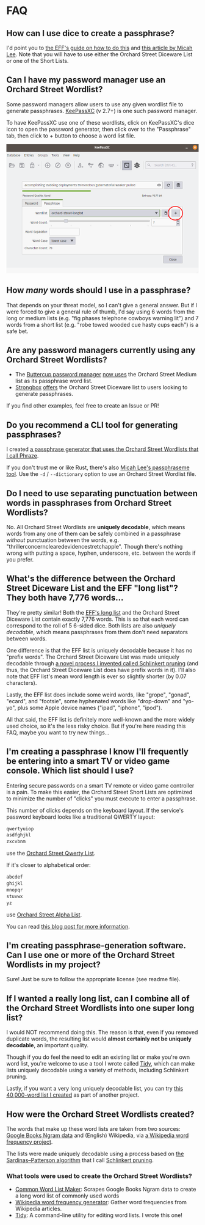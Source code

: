 # FAQ

## How can I use dice to create a passphrase?

I'd point you to [the EFF's guide on how to do this](https://www.eff.org/dice) and [this article by Micah Lee](https://theintercept.com/2015/03/26/passphrases-can-memorize-attackers-cant-guess/). Note that you will have to use either the Orchard Street Diceware List or one of the Short Lists.

## Can I have my password manager use an Orchard Street Wordlist?

Some password managers allow users to use any given wordlist file to generate passphrases. [KeePassXC](https://keepassxc.org) (v 2.7+) is one such password manager.

To have KeePassXC use one of these wordlists, click on KeePassXC's dice icon to open the password generator, then click over to the "Passphrase" tab, then click to + button to choose a word list file.

![Screenshot showing how to change the word list that KeePassXC uses](img/keepassxc-use.png)

## How _many_ words should I use in a passphrase?

That depends on your threat model, so I can't give a general answer. But if I were forced to give a general rule of thumb, I'd say using 6 words from the long or medium lists (e.g. "fig phases telephone cowboys warning lit") and 7 words from a short list (e.g. "robe towed wooded cue hasty cups each") is a safe bet.

## Are any password managers currently using any Orchard Street Wordlists?

* The [Buttercup password manager](https://buttercup.pw/) [now uses](https://github.com/buttercup/buttercup-generator/pull/18) the Orchard Street Medium list as its passphrase word list.
* [Strongbox](https://strongboxsafe.com/) [offers](https://github.com/strongbox-password-safe/Strongbox/blob/master/resources/wordlists/orchard-street-diceware.txt) the Orchard Street Diceware list to users looking to generate passphrases.

If you find other examples, feel free to create an Issue or PR!

## Do you recommend a CLI tool for generating passphrases?

I created [a passphrase generator that uses the Orchard Street Wordlists that I call Phraze](https://github.com/sts10/phraze).

If you don't trust me or like Rust, there's also [Micah Lee's passphraseme tool](https://github.com/micahflee/passphraseme). Use the `-d` / `--dictionary` option to use an Orchard Street Wordlist file.

## Do I need to use separating punctuation between words in passphrases from Orchard Street Wordlists?

No. All Orchard Street Wordlists are **uniquely decodable**, which means words from any one of them can be safely combined in a passphrase _without_ punctuation between the words, e.g. "thrillerconcernclearedevidencestretchapple". Though there's nothing wrong with putting a space, hyphen, underscore, etc. between the words if you prefer.

## What's the difference between the Orchard Street Diceware List and the EFF "long list"? They both have 7,776 words...

They're pretty similar! Both the [EFF's long list](https://www.eff.org/deeplinks/2016/07/new-wordlists-random-passphrases) and the Orchard Street Diceware List contain exactly 7,776 words. This is so that each word can correspond to the roll of 5 6-sided dice. Both lists are also _uniquely decodable_, which means passphrases from them don't need separators between words.

One difference is that the EFF list is uniquely decodable because it has no "prefix words". The Orchard Street Diceware List was made uniquely decodable through [a novel process I invented called Schlinkert pruning](https://sts10.github.io/2022/08/12/efficiently-pruning-until-uniquely-decodable.html) (and thus, the Orchard Street Diceware List does have prefix words in it). I'll also note that EFF list's mean word length is ever so slightly shorter (by 0.07 characters). 

Lastly, the EFF list does include some weird words, like "grope", "gonad", "ecard", and "footsie", some hyphenated words like "drop-down" and "yo-yo", plus some Apple device names ("ipad", "iphone", "ipod").

All that said, the EFF list is definitely more well-known and the more widely used choice, so it's the less risky choice. But if you're here reading this FAQ, maybe you want to try new things...

## I'm creating a passphrase I know I'll frequently be entering into a smart TV or video game console. Which list should I use?

Entering secure passwords on a smart TV remote or video game controller is a pain. To make this easier, the Orchard Street Short Lists are optimized to minimize the number of "clicks" you must execute to enter a passphrase.

This number of clicks depends on the keyboard layout. If the service's password keyboard looks like a traditional QWERTY layout:

```txt
qwertyuiop
asdfghjkl
zxcvbnm
```

use the [Orchard Street Qwerty List](lists/orchard-street-qwerty.txt).

If it's closer to alphabetical order:

```txt
abcdef
ghijkl
mnopqr
stuvwx
yz
```

use [Orchard Street Alpha List](lists/orchard-street-alpha.txt).

You can read [this blog post for more information](https://sts10.github.io/2022/10/24/a-good-netflix-password.html).

## I'm creating passphrase-generation software. Can I use one or more of the Orchard Street Wordlists in my project?

Sure! Just be sure to follow the appropriate license (see readme file).

## If I wanted a really long list, can I combine all of the Orchard Street Wordlists into one super long list?

I would NOT recommend doing this. The reason is that, even if you removed duplicate words, the resulting list would **almost certainly not be uniquely decodable**, an important quality.

Though if you do feel the need to edit an existing list or make you're own word list, you're welcome to use a tool I wrote called [Tidy](https://github.com/sts10/tidy), which can make lists uniquely decodable using a variety of methods, including Schlinkert pruning.

Lastly, if you want a very long uniquely decodable list, you can try [this 40,000-word list I created](https://github.com/sts10/generated-wordlists/blob/main/lists/experimental/ud2.txt) as part of another project.

## How were the Orchard Street Wordlists created?

The words that make up these word lists are taken from two sources: [Google Books Ngram data](https://storage.googleapis.com/books/ngrams/books/datasetsv3.html) and (English) Wikipedia, via [a Wikipedia word frequency project](https://github.com/IlyaSemenov/wikipedia-word-frequency/).

The lists were made uniquely decodable using a process based on [the Sardinas–Patterson algorithm](https://en.wikipedia.org/wiki/Sardinas%E2%80%93Patterson_algorithm) that I call [Schlinkert pruning](https://sts10.github.io/2022/08/12/efficiently-pruning-until-uniquely-decodable.html).

### What tools were used to create the Orchard Street Wordlists?

- [Common Word List Maker](https://github.com/sts10/common_word_list_maker): Scrapes Google Books Ngram data to create a long word list of commonly used words
- [Wikipedia word frequency generator](https://github.com/IlyaSemenov/wikipedia-word-frequency): Gather word frequencies from Wikipedia articles.
- [Tidy](https://github.com/sts10/tidy): A command-line utility for editing word lists. I wrote this one!
